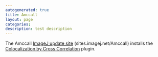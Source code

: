 ```yaml
---
autogenerated: true
title: Amccall
layout: page
categories: 
description: test description
---
```


The Amccall [ ImageJ update site](Update_Sites) (sites.imagej.net/Amccall) installs the [Colocalization by Cross Correlation](Colocalization_by_Cross_Correlation) plugin.

